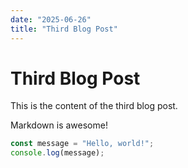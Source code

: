```yaml
---
date: "2025-06-26"
title: "Third Blog Post"
---
```

# Third Blog Post

This is the content of the third blog post.

Markdown is awesome!

```javascript
const message = "Hello, world!";
console.log(message);
```
